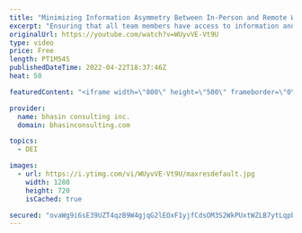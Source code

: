 ```yaml
---
title: "Minimizing Information Asymmetry Between In-Person and Remote Workers in Hybrid Work Environments"
excerpt: "Ensuring that all team members have access to information and resources is key for inclusive leadership. This is especially important in hybrid work environments where information asymmetry can easily develop. In this video, bci’s CEO and DEI expert Ritu Bhasin discusses the harmful impact of information"
originalUrl: https://youtube.com/watch?v=WUyvVE-Vt9U
type: video
price: Free
length: PT1M54S
publishedDateTime: 2022-04-22T18:37:46Z
heat: 50

featuredContent: "<iframe width=\"800\" height=\"500\" frameborder=\"0\" src=\"https://www.youtube.com/embed/WUyvVE-Vt9U\" allow=\"accelerometer; autoplay; encrypted-media; gyroscope; picture-in-picture\" allowfullscreen></iframe>"

provider:
  name: bhasin consulting inc.
  domain: bhasinconsulting.com

topics:
  - DEI

images:
  - url: https://i.ytimg.com/vi/WUyvVE-Vt9U/maxresdefault.jpg
    width: 1280
    height: 720
    isCached: true

secured: "ovaWg9i6sE39UZT4qzB9W4gjqG2lEOxF1yjfCdsOM3S2WkPUxtWZLB7ytLqpbYEz+mY3uyLeeWTMECEbyXwDUx/rxjOEYplELNzWg55dPoix4IEm3YUX7nBQRPUXB846LA/DUYDoGrKqGj9vnF4iUFLcc/DpjiplqllP5Me5wg/Gw5D0GPsbeovvDSYNS0ovEeux2hLEGNnW88eJVYT/U6/uwoLcXfPTrLixvE4toXhzGcAMZPl+FP0Y6zgfVDaCyKMsAynWy46ThSt3MpNYeEbge/3cy3IfCO3VoHGK0NDrbE3awxBFkelPrlz1AA8z3xuBFAPc8VkdjEt4RJEnGZyxqlZlabLxVf+VHbWQPVy8sWGgb1tQiXKZtJnkkfaOuP2uFJFGN6L04y4DpRIqUvwQqeyHoCqk+KP1GKDtTrs=;EAPoiL9i6Tj92z/ySHMGyw=="
---
```


